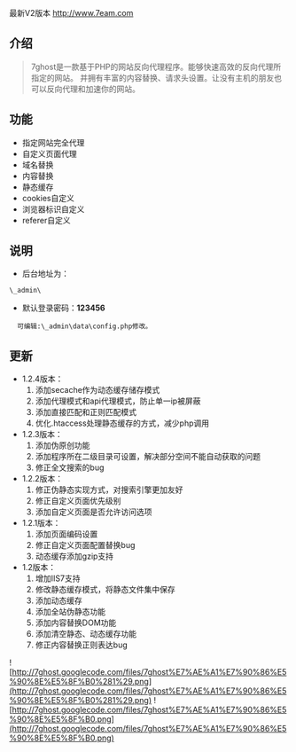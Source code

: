 最新V2版本 http://www.7eam.com


## 介绍 ##
> 7ghost是一款基于PHP的网站反向代理程序。能够快速高效的反向代理所指定的网站。
并拥有丰富的内容替换、请求头设置。让没有主机的朋友也可以反向代理和加速你的网站。

## 功能 ##
  * 指定网站完全代理
  * 自定义页面代理
  * 域名替换
  * 内容替换
  * 静态缓存
  * cookies自定义
  * 浏览器标识自定义
  * referer自定义

## 说明 ##
  * 后台地址为：
```
\_admin\
```
  * 默认登录密码：**123456**
```
  可编辑:\_admin\data\config.php修改。
```
## 更新 ##
  * 1.2.4版本：
    1. 添加secache作为动态缓存储存模式
    1. 添加代理模式和api代理模式，防止单一ip被屏蔽
    1. 添加直接匹配和正则匹配模式
    1. 优化.htaccess处理静态缓存的方式，减少php调用
  * 1.2.3版本：
    1. 添加伪原创功能
    1. 添加程序所在二级目录可设置，解决部分空间不能自动获取的问题
    1. 修正全文搜索的bug
  * 1.2.2版本：
    1. 修正伪静态实现方式，对搜索引擎更加友好
    1. 修正自定义页面优先级别
    1. 添加自定义页面是否允许访问选项
  * 1.2.1版本：
    1. 添加页面编码设置
    1. 修正自定义页面配置替换bug
    1. 动态缓存添加gzip支持
  * 1.2版本：
    1. 增加IIS7支持
    1. 修改静态缓存模式，将静态文件集中保存
    1. 添加动态缓存
    1. 添加全站伪静态功能
    1. 添加内容替换DOM功能
    1. 添加清空静态、动态缓存功能
    1. 修正内容替换正则表达bug

![http://7ghost.googlecode.com/files/7ghost%E7%AE%A1%E7%90%86%E5%90%8E%E5%8F%B0%281%29.png](http://7ghost.googlecode.com/files/7ghost%E7%AE%A1%E7%90%86%E5%90%8E%E5%8F%B0%281%29.png)
![http://7ghost.googlecode.com/files/7ghost%E7%AE%A1%E7%90%86%E5%90%8E%E5%8F%B0.png](http://7ghost.googlecode.com/files/7ghost%E7%AE%A1%E7%90%86%E5%90%8E%E5%8F%B0.png)